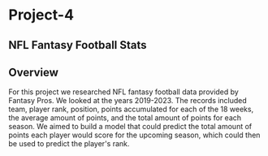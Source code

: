 # Project-4
## NFL Fantasy Football Stats
## Overview
For this project we researched NFL fantasy football data provided by Fantasy Pros. We looked at the years 2019-2023. The records included team, player rank, position, points accumulated for each of the 18 weeks, the average amount of points, and the total amount of points for each season. We aimed to build a model that could predict the total amount of points each player would score for the upcoming season, which could then be used to predict the player's rank.
